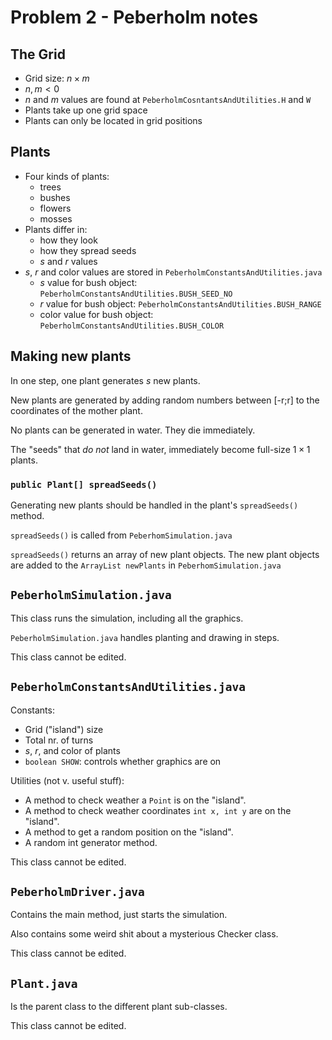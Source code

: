 # Problem 2 - Peberholm notes

## The Grid
* Grid size: $n \times m$
* $n,m < 0$
* $n$ and $m$ values are found at `PeberholmCosntantsAndUtilities.H` and `W`
* Plants take up one grid space
* Plants can only be located in grid positions

## Plants
* Four kinds of plants:
	- trees
	- bushes
	- flowers
	- mosses
* Plants differ in:
	- how they look
	- how they spread seeds
	* $s$ and $r$ values
* $s$, $r$ and color values are stored in `PeberholmConstantsAndUtilities.java`
	* $s$ value for bush object: `PeberholmConstantsAndUtilities.BUSH_SEED_NO`
	* $r$ value for bush object: `PeberholmConstantsAndUtilities.BUSH_RANGE`
	* color value for bush object: `PeberholmConstantsAndUtilities.BUSH_COLOR`


## Making new plants

In one step, one plant generates $s$ new plants.

New plants are generated by adding random numbers between [-r;r] to the coordinates of the mother plant.

No plants can be generated in water. They die immediately.

The "seeds" that *do not* land in water, immediately become full-size $1 \times 1$ plants.

### `public Plant[] spreadSeeds()`

Generating new plants should be handled in the plant's `spreadSeeds()` method.

`spreadSeeds()` is called from `PeberhomSimulation.java`

`spreadSeeds()` returns an array of new plant objects. The new plant objects are added to the `ArrayList newPlants` in `PeberhomSimulation.java`


## `PeberholmSimulation.java`

This class runs the simulation, including all the graphics.

`PeberholmSimulation.java` handles planting and drawing in steps.

This class cannot be edited.

## `PeberholmConstantsAndUtilities.java`

Constants:

* Grid ("island") size
* Total nr. of turns
* $s$, $r$, and color of plants
* `boolean SHOW`: controls whether graphics are on

Utilities (not v. useful stuff):

* A method to check weather a `Point` is on the "island".
* A method to check weather coordinates `int x, int y` are on the "island".
* A method to get a random position on the "island".
* A random int generator method.

This class cannot be edited.

## `PeberholmDriver.java`

Contains the main method, just starts the simulation.

Also contains some weird shit about a mysterious Checker class.

This class cannot be edited.

## `Plant.java`

Is the parent class to the different plant sub-classes.

This class cannot be edited.
